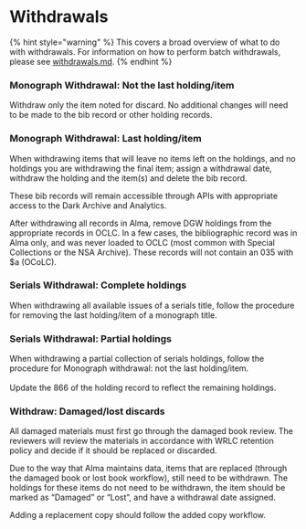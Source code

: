 # Withdrawals

{% hint style="warning" %}
This covers a broad overview of what to do with withdrawals. For information on how to perform batch withdrawals, please see [withdrawals.md](batch-processing/withdrawals.md "mention").&#x20;
{% endhint %}

### Monograph Withdrawal: Not the last holding/item

Withdraw only the item noted for discard. No additional changes will need to be made to the bib record or other holding records.&#x20;

### Monograph Withdrawal: Last holding/item

When withdrawing items that will leave no items left on the holdings, and no holdings you are withdrawing the final item; assign a withdrawal date, withdraw the holding and the item(s) and delete the bib record.&#x20;

These bib records will remain accessible through APIs with appropriate access to the Dark Archive and Analytics.&#x20;

After withdrawing all records in Alma, remove DGW holdings from the appropriate records in OCLC. In a few cases, the bibliographic record was in Alma only, and was never loaded to OCLC (most common with Special Collections or the NSA Archive). These records will not contain an 035 with $a (OCoLC).&#x20;

### Serials Withdrawal: Complete holdings

When withdrawing all available issues of a serials title, follow the procedure for removing the last holding/item of a monograph title.&#x20;

### Serials Withdrawal: Partial holdings

When withdrawing a partial collection of serials holdings, follow the procedure for Monograph withdrawal: not the last holding/item.\
\
Update the 866 of the holding record to reflect the remaining holdings.

### Withdraw: Damaged/lost discards

All damaged materials must first go through the damaged book review. The reviewers will review the materials in accordance with WRLC retention policy and decide if it should be replaced or discarded.&#x20;

Due to the way that Alma maintains data, items that are replaced (through the damaged book or lost book workflow), still need to be withdrawn. The holdings for these items do not need to be withdrawn, the item should be marked as “Damaged” or “Lost”, and have a withdrawal date assigned.&#x20;

Adding a replacement copy should follow the added copy workflow.&#x20;
